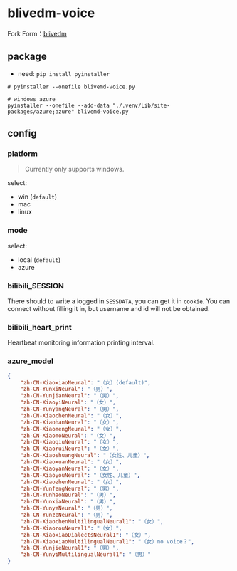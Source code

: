 # blivedm-voice

Fork Form：[blivedm](https://github.com/xfgryujk/blivedm)

## package

- need: `pip install pyinstaller`

```shell
# pyinstaller --onefile blivemd-voice.py

# windows azure
pyinstaller --onefile --add-data "./.venv/Lib/site-packages/azure;azure" blivemd-voice.py
```

## config

### platform

> Currently only supports windows.

select: 
- win (`default`)
- mac
- linux

### mode

select:
- local (`default`)
- azure

### bilibili_SESSION

There should to write a logged in `SESSDATA`, you can get it in `cookie`.
You can connect without filling it in, but username and id will not be obtained.

### bilibili_heart_print

Heartbeat monitoring information printing interval.

### azure_model

```json
{
	"zh-CN-XiaoxiaoNeural": "（女）(default)",
	"zh-CN-YunxiNeural": "（男）",
	"zh-CN-YunjianNeural": "（男）",
	"zh-CN-XiaoyiNeural": "（女）",
	"zh-CN-YunyangNeural": "（男）",
	"zh-CN-XiaochenNeural": "（女）",
	"zh-CN-XiaohanNeural": "（女）",
	"zh-CN-XiaomengNeural": "（女）",
	"zh-CN-XiaomoNeural": "（女）",
	"zh-CN-XiaoqiuNeural": "（女）",
	"zh-CN-XiaoruiNeural": "（女）",
	"zh-CN-XiaoshuangNeural": "（女性、儿童）",
	"zh-CN-XiaoxuanNeural": "（女）",
	"zh-CN-XiaoyanNeural": "（女）",
	"zh-CN-XiaoyouNeural": "（女性、儿童）",
	"zh-CN-XiaozhenNeural": "（女）",
	"zh-CN-YunfengNeural": "（男）",
	"zh-CN-YunhaoNeural": "（男）",
	"zh-CN-YunxiaNeural": "（男）",
	"zh-CN-YunyeNeural": "（男）",
	"zh-CN-YunzeNeural": "（男）",
	"zh-CN-XiaochenMultilingualNeural1": "（女）",
	"zh-CN-XiaorouNeural1": "（女）",
	"zh-CN-XiaoxiaoDialectsNeural1": "（女）",
	"zh-CN-XiaoxiaoMultilingualNeural1": "（女）no voice？",
	"zh-CN-YunjieNeural1": "（男）",
	"zh-CN-YunyiMultilingualNeural1": "（男）"
}
```